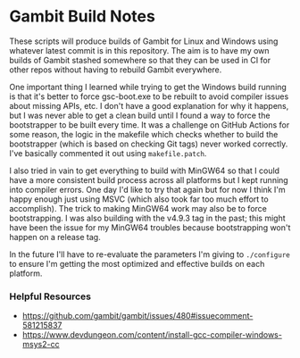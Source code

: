 # Gambit Build Notes

These scripts will produce builds of Gambit for Linux and Windows using whatever latest
commit is in this repository.  The aim is to have my own builds of Gambit stashed somewhere
so that they can be used in CI for other repos without having to rebuild Gambit everywhere.

One important thing I learned while trying to get the Windows build running is that it's
better to force gsc-boot.exe to be rebuilt to avoid compiler issues about missing APIs, etc.
I don't have a good explanation for why it happens, but I was never able to get a clean build
until I found a way to force the bootstrapper to be built every time.  It was a challenge on
GitHub Actions for some reason, the logic in the makefile which checks whether to build the
bootstrapper (which is based on checking Git tags) never worked correctly.  I've basically
commented it out using `makefile.patch`.

I also tried in vain to get everything to build with MinGW64 so that I could have a more
consistent build process across all platforms but I kept running into compiler errors.  One
day I'd like to try that again but for now I think I'm happy enough just using MSVC (which
also took far too much effort to accomplish).  The trick to making MinGW64 work may also be
to force bootstrapping.  I was also building with the v4.9.3 tag in the past; this might have
been the issue for my MinGW64 troubles because bootstrapping won't happen on a release tag.

In the future I'll have to re-evaluate the parameters I'm giving to `./configure` to ensure
I'm getting the most optimized and effective builds on each platform.

### Helpful Resources

- https://github.com/gambit/gambit/issues/480#issuecomment-581215837
- https://www.devdungeon.com/content/install-gcc-compiler-windows-msys2-cc